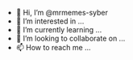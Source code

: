 - 👋 Hi, I’m @mrmemes-syber
- 👀 I’m interested in ...
- 🌱 I’m currently learning ...
- 💞️ I’m looking to collaborate on ...
- 📫 How to reach me ...

<!---
mrmemes-syber/mrmemes-syber is a ✨ special ✨ repository because its `README.md` (this file) appears on your GitHub profile.
You can click the Preview link to take a look at your changes.
--->

